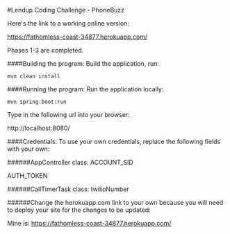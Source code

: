 #Lendup Coding Challenge - PhoneBuzz

Here's the link to a working online version:

https://fathomless-coast-34877.herokuapp.com/

Phases 1-3 are completed.

####Building the program:
Build the application, run:

`mvn clean install`

####Running the program:
Run the application locally:

`mvn spring-boot:run`

Type in the following url into your browser:

http://localhost:8080/

####Credentials:
To use your own credentials, replace the following fields with your own:

######AppController class:
ACCOUNT_SID

AUTH_TOKEN

######CallTimerTask class:
twilioNumber

######Change the herokuapp.com link to your own because you will need to deploy your site for the changes to be updated:

Mine is: https://fathomless-coast-34877.herokuapp.com/
